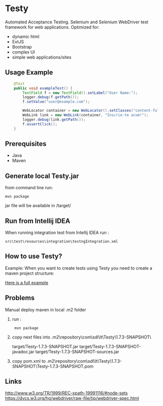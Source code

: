 Testy
=====

Automated Acceptance Testing.
Selenium and Selenium WebDriver test framework for web applications.
Optimized for:
- dynamic html
- ExtJS
- Bootstrap
- complex UI
- simple web applications/sites

Usage Example
-------------


```java
    @Test
    public void exampleTest() {
        TextField f = new TextField().setLabel("User Name:");
        logger.debug(f.getPath());
        f.setValue("user@example.com");

        WebLocator container = new WebLocator().setClasses("content-full-width");
        WebLink link = new WebLink(container, "Inscrie-te acum!");
        logger.debug(link.getPath());
        f.assertClick();
    }
```

Prerequisites
-------------
- Java
- Maven

Generate local Testy.jar
------------------------

from command line run:

    mvn package

jar file will be available in /target/

Run from Intellij IDEA
----------------------

When running integration test from Intellij IDEA run :

    src\test\resources\integration\testngIntegration.xml

How to use Testy?
-----------------

Example:
When you want to create tests using Testy you need to create a maven project structure:

[Here is a full example](https://github.com/nmatei/cucumber-testy-tutorial)


Problems
--------

Manual deploy maven in local .m2 folder
1) run :
        
        mvn package
        
2) copy next files into .m2\repository\com\sdl\lt\Testy\1.7.3-SNAPSHOT\

    target/Testy-1.7.3-SNAPSHOT.jar
    target/Testy-1.7.3-SNAPSHOT-javadoc.jar
    target/Testy-1.7.3-SNAPSHOT-sources.jar
    
3) copy pom.xml to .m2\repository\com\sdl\lt\Testy\1.7.3-SNAPSHOT\Testy-1.7.3-SNAPSHOT.pom

Links
-----

http://www.w3.org/TR/1999/REC-xpath-19991116/#node-sets
https://dvcs.w3.org/hg/webdriver/raw-file/tip/webdriver-spec.html
